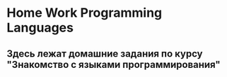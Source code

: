 # Home Work Programming Languages
## Здесь лежат домашние задания по курсу "Знакомство с языками программирования"
